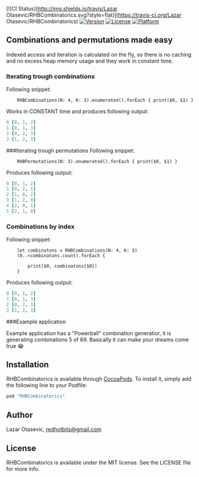 [![CI Status](http://img.shields.io/travis/Lazar Otasevic/RHBCombinatorics.svg?style=flat)](https://travis-ci.org/Lazar Otasevic/RHBCombinatorics)
[![Version](https://img.shields.io/cocoapods/v/RHBCombinatorics.svg?style=flat)](http://cocoapods.org/pods/RHBCombinatorics)
[![License](https://img.shields.io/cocoapods/l/RHBCombinatorics.svg?style=flat)](http://cocoapods.org/pods/RHBCombinatorics)
[![Platform](https://img.shields.io/cocoapods/p/RHBCombinatorics.svg?style=flat)](http://cocoapods.org/pods/RHBCombinatorics)

## Combinations and permutations made easy
Indexed access and iteration is calculated on the fly, so there is no caching and no excess heap memory usage and they work in constant time.
### Iterating trough combinations
Following snippet:

        RHBCombinations(N: 4, K: 3).enumerated().forEach { print($0, $1) }
Works in CONSTANT time and produces following output:

```ruby
0 [0, 1, 2]
1 [0, 1, 3]
2 [0, 2, 3]
3 [1, 2, 3]
```
###Iterating trough permutations
Following snippet:

        RHBPermutations(N: 3).enumerated().forEach { print($0, $1) }
Produces following output:

```ruby
0 [0, 1, 2]
1 [0, 2, 1]
2 [1, 0, 2]
3 [1, 2, 0]
4 [2, 0, 1]
5 [2, 1, 0]
```
### Combinations by index
Following snippet:

        let combinatons = RHBCombinations(N: 4, K: 3)
        (0..<combinatons.count).forEach {
            
            print($0, combinatons[$0])
        }
Produces following output:

```ruby
0 [0, 1, 2]
1 [0, 1, 3]
2 [0, 2, 3]
3 [1, 2, 3]
```
###Example application

Example application has a "Powerball" combination generatior, it is generating combinations 5 of 69. Basically it can make your dreams come true 😂

## Installation

RHBCombinatorics is available through [CocoaPods](http://cocoapods.org). To install
it, simply add the following line to your Podfile:

```ruby
pod "RHBCombinatorics"
```

## Author

Lazar Otasevic, redhotbits@gmail.com

## License

RHBCombinatorics is available under the MIT license. See the LICENSE file for more info.
